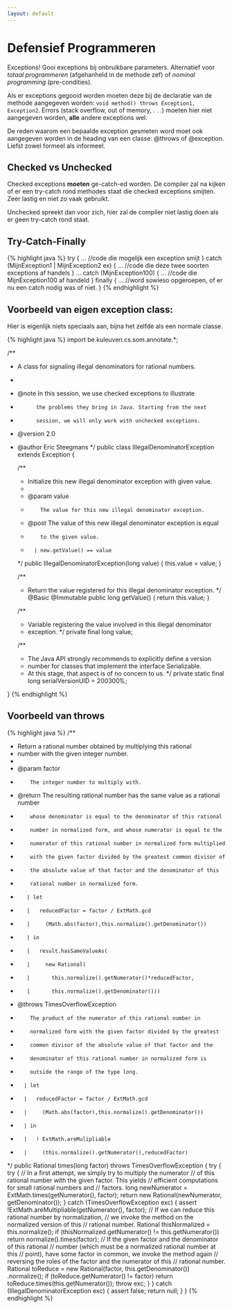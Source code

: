 ```yaml
---
layout: default
---
```


# Defensief Programmeren

Exceptions! Gooi exceptions bij onbruikbare parameters. Alternatief voor *totaal programmeren* (afgehanheld in de methode zef) of *nominal programming* (pre-condities).

Als er exceptions gegooid worden moeten deze bij de declaratie van de methode aangegeven worden: `void method() throws Exception1, Exception2`. Errors (stack overflow, out of memory, . . .) moeten hier niet aangegeven worden, **alle** andere exceptions wel.

De reden waarom een bepaalde exception gesmeten word moet ook aangegeven worden in de heading van een classe: @throws of @exception. Liefst zowel formeel als informeel.

<!--more-->

## Checked vs Unchecked

Checked exceptions **moeten** ge-catch-ed worden. De compiler zal na kijken of er een try-catch rond methodes staat die checked exceptions smijten. Zeer lastig en niet zo vaak gebruikt.

Unchecked spreekt dan voor zich, hier zal de compiler niet lastig doen als er geen try-catch rond staat.

## Try-Catch-Finally

{% highlight java %}
try {
    ... //code die mogelijk een exception smijt
}
catch (MijnException1 | MijnException2 ex) {
    ... //code die deze twee soorten exceptions af handels
}
...
catch (MijnException100) {
    ... //code die MijnException100 af handeld
}
finally {
    ... //word sowieso opgeroepen, of er nu een catch nodig was of niet.
}
{% endhighlight %}


## Voorbeeld van eigen exception class:

Hier is eigenlijk niets speciaals aan, bijna het zelfde als een normale classe.

{% highlight java %}
import be.kuleuven.cs.som.annotate.*;

/**
* A class for signaling illegal denominators for rational numbers.
*
* @note     In this session, we use checked exceptions to illustrate
*           the problems they bring in Java. Starting from the next
*           session, we will only work with unchecked exceptions.
* @version  2.0
* @author   Eric Steegmans
*/
public class IllegalDenominatorException extends Exception {

    /**
    * Initialize this new illegal denominator exception with given value.
    *
    * @param  value
    *         The value for this new illegal denominator exception.
    * @post   The value of this new illegal denominator exception is equal
    *         to the given value.
    *       | new.getValue() == value
    */
    public IllegalDenominatorException(long value) {
        this.value = value;
    }

    /**
    * Return the value registered for this illegal denominator exception.
    */
    @Basic @Immutable
    public long getValue() {
        return this.value;
    }

    /**
    * Variable registering the value involved in this illegal denominator
    * exception.
    */
    private final long value;

    /**
    * The Java API strongly recommends to explicitly define a version
    * number for classes that implement the interface Serializable.
    * At this stage, that aspect is of no concern to us.
    */
    private static final long serialVersionUID = 2003001L;

}
{% endhighlight %}


## Voorbeeld van throws

{% highlight java %}
/**
*  Return a rational number obtained by multiplying this rational
*  number with the given integer number.
*
* @param  factor
*         The integer number to multiply with.
* @return The resulting rational number has the same value as a rational number
*         whose denominator is equal to the denominator of this rational
*         number in normalized form, and whose numerator is equal to the
*         numerator of this rational number in normalized form multiplied
*         with the given factor divided by the greatest common divisor of
*         the absolute value of that factor and the denominator of this
*         rational number in normalized form.
*        | let
*        |   reducedFactor = factor / ExtMath.gcd
*        |     (Math.abs(factor),this.normalize().getDenominator())
*        | in
*        |   result.hasSameValueAs(
*        |     new Rational(
*        |       this.normalize().getNumerator()*reducedFactor,
*        |       this.normalize().getDenominator()))
* @throws TimesOverflowException
*         The product of the numerator of this rational number in
*         normalized form with the given factor divided by the greatest
*         common divisor of the absolute value of that factor and the
*         denominator of this rational number in normalized form is
*         outside the range of the type long.
*       | let
*       |   reducedFactor = factor / ExtMath.gcd
*       |     (Math.abs(factor),this.normalize().getDenominator())
*       | in
*       |   ! ExtMath.areMulipliable
*       |     (this.normalize().getNumerator(),reducedFactor)
*/
public Rational times(long factor) throws TimesOverflowException {
    try {
        try {
            // In a first attempt, we simply try to multiply the numerator
            // of this rational number with the given factor. This yields
            // efficient computations for small rational numbers and
            // factors.
            long newNumerator = ExtMath.times(getNumerator(), factor);
            return new Rational(newNumerator, getDenominator());
        } catch (TimesOverflowException exc) {
            assert !ExtMath.areMultipliable(getNumerator(), factor);
            // If we can reduce this rational number by normalization,
            // we invoke the method on the normalized version of this
            // rational number.
            Rational thisNormalized = this.normalize();
            if (thisNormalized.getNumerator() != this.getNumerator())
            return normalize().times(factor);
            // If the given factor and the denominator of this rational
            // number (which must be a normalized rational number at this
            // point), have some factor in common, we invoke the method again
            // reversing the roles of the factor and the numerator of this
            // rational number.
            Rational toReduce = new Rational(factor, this.getDenominator())
            .normalize();
            if (toReduce.getNumerator() != factor)
            return toReduce.times(this.getNumerator());
            throw exc;
        }
    } catch (IllegalDenominatorException exc) {
        assert false;
        return null;
    }
}
{% endhighlight %}
